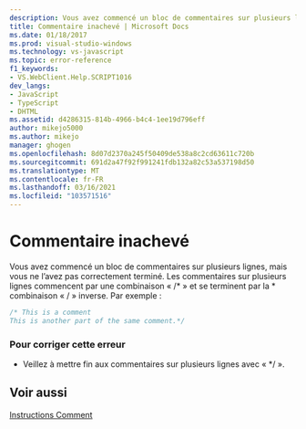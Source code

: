 ```yaml
---
description: Vous avez commencé un bloc de commentaires sur plusieurs lignes, mais vous ne l’avez pas correctement terminé.
title: Commentaire inachevé | Microsoft Docs
ms.date: 01/18/2017
ms.prod: visual-studio-windows
ms.technology: vs-javascript
ms.topic: error-reference
f1_keywords:
- VS.WebClient.Help.SCRIPT1016
dev_langs:
- JavaScript
- TypeScript
- DHTML
ms.assetid: d4286315-814b-4966-b4c4-1ee19d796eff
author: mikejo5000
ms.author: mikejo
manager: ghogen
ms.openlocfilehash: 8d07d2370a245f50409de538a8c2cd63611c720b
ms.sourcegitcommit: 691d2a47f92f991241fdb132a82c53a537198d50
ms.translationtype: MT
ms.contentlocale: fr-FR
ms.lasthandoff: 03/16/2021
ms.locfileid: "103571516"
---
```

# <a name="unterminated-comment"></a>Commentaire inachevé
Vous avez commencé un bloc de commentaires sur plusieurs lignes, mais vous ne l’avez pas correctement terminé. Les commentaires sur plusieurs lignes commencent par une combinaison « /* » et se terminent par la \* combinaison « / » inverse. Par exemple :  
  
```JavaScript  
/* This is a comment  
This is another part of the same comment.*/  
```  
  
### <a name="to-correct-this-error"></a>Pour corriger cette erreur  
  
- Veillez à mettre fin aux commentaires sur plusieurs lignes avec « */ ».  
  
## <a name="see-also"></a>Voir aussi  
 [Instructions Comment](https://developer.mozilla.org/docs/Web/JavaScript/Reference/Lexical_grammar)
